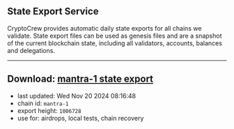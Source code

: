 ## State Export Service
CryptoCrew provides automatic daily state exports for all chains we validate. State export files can be used as genesis files and are a snapshot of the current blockchain state, including all validators, accounts, balances and delegations.

---
**Download: [mantra-1 state export](https://dl-eu2.ccvalidators.com/SERVICE/mantrachain/mantra-1_export_1006728.json)**
---

- last updated: Wed Nov 20 2024 08:16:48
- chain id: `mantra-1`
- export height: `1006728`
- use for: airdrops, local tests, chain recovery
